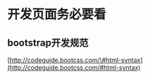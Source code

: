 # 开发页面务必要看

## bootstrap开发规范

[http://codeguide.bootcss.com/\#html-syntax](http://codeguide.bootcss.com/#html-syntax)

